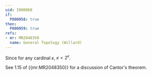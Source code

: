 ```yaml
---
uid: I000068
if:
  P000058: true
then:
  P000059: true
refs:
- mr: MR2048350
  name: General Topology (Willard)
---
```


Since for any cardinal $\kappa$, $\kappa < 2^{\kappa}$.

See 1.15 of {{mr:MR2048350}} for a discussion of Cantor's theorem.
